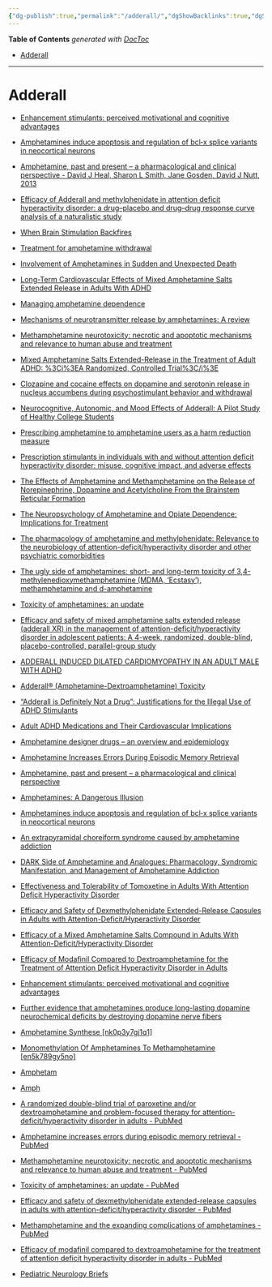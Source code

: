 ```yaml
---
{"dg-publish":true,"permalink":"/adderall/","dgShowBacklinks":true,"dgShowLocalGraph":true}
---
```


<!-- START doctoc generated TOC please keep comment here to allow auto update -->
<!-- DON'T EDIT THIS SECTION, INSTEAD RE-RUN doctoc TO UPDATE -->
**Table of Contents** *generated with [DocToc](https://github.com/thlorenz/doctoc)*

- [Adderall](#adderall)

<!-- END doctoc generated TOC please keep comment here to allow auto update -->

---

# Adderall

- [Enhancement stimulants: perceived motivational and cognitive advantages](https://www.frontiersin.org/articles/10.3389/fnins.2013.00198/full)

- [Amphetamines induce apoptosis and regulation of bcl‐x splice variants in neocortical neurons](https://faseb.onlinelibrary.wiley.com/doi/abs/10.1096/fasebj.13.9.1065)

- [Amphetamine, past and present – a pharmacological and clinical perspective - David J Heal, Sharon L Smith, Jane Gosden, David J Nutt, 2013](https://journals.sagepub.com/doi/10.1177/0269881113482532)

- [Efficacy of Adderall and methylphenidate in attention deficit hyperactivity disorder: a drug–placebo and drug–drug response curve analysis of a naturalistic study](https://academic.oup.com/ijnp/article-lookup/doi/10.1017/S1461145702002845)

- [When Brain Stimulation Backfires](https://osf.io/jv9bc)

- [Treatment for amphetamine withdrawal](https://doi.wiley.com/10.1002/14651858.CD003021.pub2)

- [Involvement of Amphetamines in Sudden and Unexpected Death](https://onlinelibrary.wiley.com/doi/10.1111/j.1556-4029.2008.00949.x)

- [Long-Term Cardiovascular Effects of Mixed Amphetamine Salts Extended Release in Adults With ADHD](https://www.cambridge.org/core/product/identifier/S109285290000242X/type/journal_article)

- [Managing amphetamine dependence](https://www.cambridge.org/core/product/identifier/S1355514600008543/type/journal_article)

- [Mechanisms of neurotransmitter release by amphetamines: A review](https://linkinghub.elsevier.com/retrieve/pii/S0301008205000432)

- [Methamphetamine neurotoxicity: necrotic and apoptotic mechanisms and relevance to human abuse and treatment](https://linkinghub.elsevier.com/retrieve/pii/S0165017301000546)

- [Mixed Amphetamine Salts Extended-Release in the Treatment of Adult ADHD: %3Ci%3EA Randomized, Controlled Trial%3C/i%3E](https://www.cambridge.org/core/product/identifier/S1092852900013687/type/journal_article)

- [Clozapine and cocaine effects on dopamine and serotonin release in nucleus accumbens during psychostimulant behavior and withdrawal](https://linkinghub.elsevier.com/retrieve/pii/S0278584603002458)

- [Neurocognitive, Autonomic, and Mood Effects of Adderall: A Pilot Study of Healthy College Students](http://www.mdpi.com/2226-4787/6/3/58)

- [Prescribing amphetamine to amphetamine users as a harm reduction measure](https://linkinghub.elsevier.com/retrieve/pii/S0955395998000462)

- [Prescription stimulants in individuals with and without attention deficit hyperactivity disorder: misuse, cognitive impact, and adverse effects](https://onlinelibrary.wiley.com/doi/10.1002/brb3.78)

- [The Effects of Amphetamine and Methamphetamine on the Release of Norepinephrine, Dopamine and Acetylcholine From the Brainstem Reticular Formation](https://www.frontiersin.org/article/10.3389/fnana.2019.00048/full)

- [The Neuropsychology of Amphetamine and Opiate Dependence: Implications for Treatment](http://link.springer.com/10.1007/s11065-007-9033-y)

- [The pharmacology of amphetamine and methylphenidate: Relevance to the neurobiology of attention-deficit/hyperactivity disorder and other psychiatric comorbidities](https://linkinghub.elsevier.com/retrieve/pii/S0149763417308072)

- [The ugly side of amphetamines: short- and long-term toxicity of 3,4-methylenedioxymethamphetamine (MDMA, ‘Ecstasy’), methamphetamine and d-amphetamine](https://www.degruyter.com/document/doi/10.1515/bc.2011.016/html)

- [Toxicity of amphetamines: an update](http://link.springer.com/10.1007/s00204-012-0815-5)

- [Efficacy and safety of mixed amphetamine salts extended release (adderall XR) in the management of attention-deficit/hyperactivity disorder in adolescent patients: A 4-week, randomized, double-blind, placebo-controlled, parallel-group study](https://linkinghub.elsevier.com/retrieve/pii/S0149291806000518)

- [ADDERALL INDUCED DILATED CARDIOMYOPATHY IN AN ADULT MALE WITH ADHD](https://linkinghub.elsevier.com/retrieve/pii/S0735109721036809)

- [Adderall® (Amphetamine-Dextroamphetamine) Toxicity](https://linkinghub.elsevier.com/retrieve/pii/S193897361300024X)

- [“Adderall is Definitely Not a Drug”: Justifications for the Illegal Use of ADHD Stimulants](http://www.tandfonline.com/doi/full/10.3109/10826080902858334)

- [Adult ADHD Medications and Their Cardiovascular Implications](http://www.hindawi.com/journals/cric/2016/2343691)

- [Amphetamine designer drugs – an overview and epidemiology](https://linkinghub.elsevier.com/retrieve/pii/S0378427499002052)

- [Amphetamine Increases Errors During Episodic Memory Retrieval](https://journals.lww.com/00004714-201402000-00016)

- [Amphetamine, past and present – a pharmacological and clinical perspective](http://journals.sagepub.com/doi/10.1177/0269881113482532)

- [Amphetamines: A Dangerous Illusion](http://annals.org/article.aspx?doi=10.7326%2F0003-4819-74-4-605)

- [Amphetamines induce apoptosis and regulation of bcl‐x splice variants in neocortical neurons](https://onlinelibrary.wiley.com/doi/abs/10.1096/fasebj.13.9.1065)

- [An extrapyramidal choreiform syndrome caused by amphetamine addiction](https://jnnp.bmj.com/lookup/doi/10.1136/jnnp.44.8.728)

- [DARK Side of Amphetamine and Analogues: Pharmacology, Syndromic Manifestation, and Management of Amphetamine Addiction](https://pubs.acs.org/doi/10.1021/acschemneuro.8b00137)

- [Effectiveness and Tolerability of Tomoxetine in Adults With Attention Deficit Hyperactivity Disorder](http://psychiatryonline.org/doi/abs/10.1176/ajp.155.5.693)

- [Efficacy and Safety of Dexmethylphenidate Extended-Release Capsules in Adults with Attention-Deficit/Hyperactivity Disorder](https://linkinghub.elsevier.com/retrieve/pii/S0006322306009541)

- [Efficacy of a Mixed Amphetamine Salts Compound in Adults With Attention-Deficit/Hyperactivity Disorder](http://archpsyc.jamanetwork.com/article.aspx?doi=10.1001%2Farchpsyc.58.8.775)

- [Efficacy of Modafinil Compared to Dextroamphetamine for the Treatment of Attention Deficit Hyperactivity Disorder in Adults](http://www.liebertpub.com/doi/10.1089/cap.2000.10.311)

- [Enhancement stimulants: perceived motivational and cognitive advantages](http://journal.frontiersin.org/article/10.3389/fnins.2013.00198/abstract)

- [Further evidence that amphetamines produce long-lasting dopamine neurochemical deficits by destroying dopamine nerve fibers](https://linkinghub.elsevier.com/retrieve/pii/0006899384912216)

- [Amphetamine Synthese [nk0p3y7gj1q1]](https://doku.pub/documents/amphetamine-synthese-nk0p3y7gj1q1)

- [Monomethylation Of Amphetamines To Methamphetamine [en5k789gy5no]](https://idoc.pub/documents/monomethylation-of-amphetamines-to-methamphetamine-en5k789gy5no)

- [Amphetam](https://cdn.preterhuman.net/texts/drugs/amphetam)

- [Amph](https://cdn.preterhuman.net/texts/drugs/amph.fun)

- [A randomized double-blind trial of paroxetine and/or dextroamphetamine and problem-focused therapy for attention-deficit/hyperactivity disorder in adults - PubMed](https://pubmed.ncbi.nlm.nih.gov/16669726/)

- [Amphetamine increases errors during episodic memory retrieval - PubMed](https://pubmed.ncbi.nlm.nih.gov/24135845/)

- [Methamphetamine neurotoxicity: necrotic and apoptotic mechanisms and relevance to human abuse and treatment - PubMed](https://pubmed.ncbi.nlm.nih.gov/11516769/)

- [Toxicity of amphetamines: an update - PubMed](https://pubmed.ncbi.nlm.nih.gov/22392347/)

- [Efficacy and safety of dexmethylphenidate extended-release capsules in adults with attention-deficit/hyperactivity disorder - PubMed](https://pubmed.ncbi.nlm.nih.gov/17137560/)

- [Methamphetamine and the expanding complications of amphetamines - PubMed](https://pubmed.ncbi.nlm.nih.gov/10344175/)

- [Efficacy of modafinil compared to dextroamphetamine for the treatment of attention deficit hyperactivity disorder in adults - PubMed](https://pubmed.ncbi.nlm.nih.gov/11191692/)

- [Pediatric Neurology Briefs](https://www.pediatricneurologybriefs.com/article/10.15844/pedneurbriefs-19-6-10/)